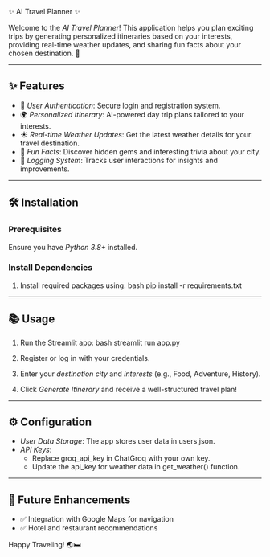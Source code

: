  ✨ AI Travel Planner ✨

Welcome to the *AI Travel Planner*! This application helps you plan exciting trips by generating personalized itineraries based on your interests, providing real-time weather updates, and sharing fun facts about your chosen destination. 🌟

---

## ✨ Features
- 🔑 *User Authentication*: Secure login and registration system.
- 🌍 *Personalized Itinerary*: AI-powered day trip plans tailored to your interests.
- ☀ *Real-time Weather Updates*: Get the latest weather details for your travel destination.
- 🎉 *Fun Facts*: Discover hidden gems and interesting trivia about your city.
- 🔧 *Logging System*: Tracks user interactions for insights and improvements.

---

## 🛠 Installation
### Prerequisites
Ensure you have *Python 3.8+* installed.

### Install Dependencies

1. Install required packages using:
   bash
   pip install -r requirements.txt
   

---

## 📚 Usage
1. Run the Streamlit app:
   bash
   streamlit run app.py
   
2. Register or log in with your credentials.
3. Enter your *destination city* and *interests* (e.g., Food, Adventure, History).
4. Click *Generate Itinerary* and receive a well-structured travel plan!

---

## ⚙ Configuration
- *User Data Storage*: The app stores user data in users.json.
- *API Keys*:
  - Replace groq_api_key in ChatGroq with your own key.
  - Update the api_key for weather data in get_weather() function.

---

## 🔧 Future Enhancements
- ✅ Integration with Google Maps for navigation
- ✅ Hotel and restaurant recommendations

Happy Traveling! 🌏🛏
